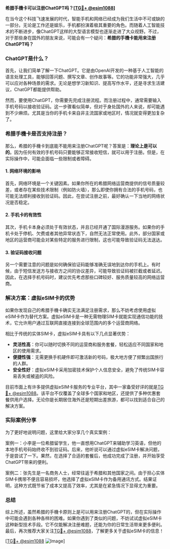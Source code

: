 **希腊手機卡可以注册ChatGPT吗？[[TG💪+ @esim1088](https://t.me/s/esim1088)]**

在当今这个科技飞速发展的时代，智能手机和网络已经成为我们生活中不可或缺的一部分。无论是工作还是娱乐，手机都扮演着极其重要的角色。而随着人工智能技术的不断进步，像ChatGPT这样的大型语言模型也逐渐走进了大众视野。不过，对于那些身在国外的朋友来说，可能会有一个疑问：**希腊的手機卡能用来注册ChatGPT吗？**

### ChatGPT是什么？

首先，让我们简单了解一下ChatGPT。它是由OpenAI开发的一种基于人工智能的语言处理工具，能够回答问题、撰写文章、创作故事等。它的功能非常强大，几乎可以应对各种场景的需求。无论是想学习新知识、提高写作水平，还是寻求生活建议，ChatGPT都能提供帮助。

然而，要使用ChatGPT，你需要先完成注册流程。而注册过程中，通常需要输入手机号码以接收验证码。这一步骤看似简单，但对于身处国外的人来说，却可能遇到不少麻烦。尤其是当你的手机卡来自非主流国家或地区时，情况就变得更加复杂了。

### 希腊手機卡是否支持注册？

那么，希腊的手機卡到底能不能用来注册ChatGPT呢？答案是：**理论上是可以的**。因为任何有效的手机号码只要能够正常接收短信，就可以用于注册。但是，在实际操作中，可能会面临一些限制或者障碍。

#### 1. 网络环境的影响

首先，网络环境是一个关键因素。如果你所在的希腊网络运营商提供的信号质量较差，或者存在某些技术限制（例如防火墙），那么即使你拥有合法的手机号码，也可能无法顺利接收到验证码。因此，在尝试注册之前，最好确认一下当地的网络状况是否稳定。

#### 2. 手机卡的有效性

其次，手机卡本身必须处于有效状态，并且已经开通了国际漫游服务。如果你的手机卡处于停机、欠费或者其他异常状态下，自然无法正常使用。此外，部分国家或地区的运营商可能会对某些特定的服务进行限制，这也可能导致验证码无法送达。

#### 3. 验证码接收问题

另一个需要注意的问题是如何确保验证码能够准确无误地到达你的手机上。有时候，由于短信发送方与接收方之间的协议差异，可能导致验证码被拦截或者延迟。因此，在选择手机号码时，建议优先考虑那些口碑较好、服务质量较高的网络运营商。

### 解决方案：虚拟eSIM卡的优势

如果你发现自己的希腊手機卡确实无法满足注册需求，那么不妨考虑使用虚拟eSIM卡作为替代方案。虚拟eSIM卡是一种无需物理SIM卡就能实现通信功能的技术，它允许用户通过互联网直接连接到全球范围内的多个运营商网络。

相比于传统的实体SIM卡，虚拟eSIM卡具有以下几点显著优势：

- **灵活性高**：你可以随时切换不同的运营商和服务套餐，轻松适应不同国家和地区的使用需求。
- **便捷性强**：无需更换手机硬件即可激活新的号码，极大地方便了频繁出国旅行的人群。
- **安全性好**：虚拟eSIM卡采用加密技术保护个人信息安全，避免了传统SIM卡容易丢失或被盗的风险。

目前市面上有许多提供虚拟eSIM卡服务的专业平台，其中一家备受好评的就是[TG💪+ @esim1088](https://t.me/s/esim1088)。该平台不仅覆盖了全球多个国家和地区，还提供了多种优惠套餐供用户选择。无论你是长期居住海外还是短期出差旅游，都可以找到适合自己的解决方案。

### 实际案例分享

为了更好地说明问题，这里给大家分享几个真实案例：

案例一：小李是一位希腊留学生，他一直想用ChatGPT来辅助学习英语，但他的本地手机号码始终收不到验证码。后来，他听说可以通过虚拟eSIM卡解决问题，于是尝试了一下。果然，在选择了合适的套餐后，他成功完成了注册，并开始享受ChatGPT带来的便利。

案例二：张先生是一名商务人士，经常往返于希腊和其他国家之间。由于担心实体SIM卡携带不便且容易损坏，他选择了虚拟eSIM卡作为备用通讯方式。结果证明，这种方式既节省了成本又提高了效率，尤其是在紧急情况下显得尤为重要。

### 总结

综上所述，虽然希腊的手機卡原则上是可以用来注册ChatGPT的，但在实际操作中可能会遇到各种各样的困难。如果你遇到了类似的问题，不妨试试虚拟eSIM卡这种新型技术手段。它不仅能解决注册难题，还能为你的日常生活带来更多便利。最后，再次推荐大家关注[TG💪+ @esim1088](https://t.me/s/esim1088)，了解更多关于虚拟eSIM卡的信息！

[[TG💪+ @esim1088](https://t.me/s/esim1088) ![Image](https://i.postimg.cc/4NQfJmqS/Snipaste-2025-05-13-00-14-12.png)]